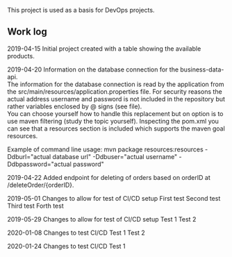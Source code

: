This project is used as a basis for DevOps projects.

## Work log

2019-04-15 Initial project created with a table showing the available products.

2019-04-20 Information on the database connection for the business-data-api.  
The information for the database connection is read by the application from the src/main/resources/application.properties file. For security reasons the actual address username and password is not included in the repository but rather variables enclosed by @ signs (see file).  
You can choose yourself how to handle this replacement but on option is to use maven filtering (study the topic yourself).
Inspecting the pom.xml you can see that a resources section is included which supports the maven goal resources.
  
Example of command line usage: mvn package resources:resources -Ddburl="actual database url" -Ddbuser="actual username" -Ddbpassword="actual password"

2019-04-22 Added endpoint for deleting of orders based on orderID at /deleteOrder/{orderID}.

2019-05-01 Changes to allow for test of CI/CD setup
First test
Second test
Third test
Forth test

2019-05-29 Changes to allow for test of CI/CD setup
Test 1
Test 2

2020-01-08 Changes to test CI/CD
Test 1
Test 2

2020-01-24 Changes to test CI/CD
Test 1
